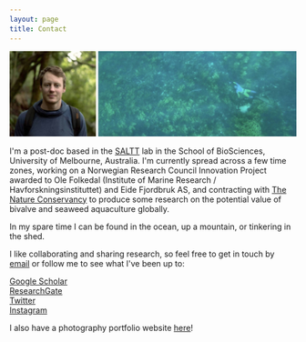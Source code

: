 ```yaml
---
layout: page
title: Contact
---
```

  
![profile](images/greenprofile.jpg)  
  
I'm a post-doc based in the [SALTT](https://blogs.unimelb.edu.au/saltt) lab in the School of BioSciences, University of Melbourne, Australia. I'm currently spread across a few time zones, working on a Norwegian Research Council Innovation Project awarded to Ole Folkedal (Institute of Marine Research / Havforskningsinstituttet) and Eide Fjordbruk AS, and contracting with [The Nature Conservancy](https://www.nature.org/en-us/what-we-do/our-insights/perspectives/how-investors-can-turn-the-tide-on-aquaculture/) to produce some research on the potential value of bivalve and seaweed aquaculture globally.
  
In my spare time I can be found in the ocean, up a mountain, or tinkering in the shed.
  
I like collaborating and sharing research, so feel free to get in touch by [email](luke.barrett@unimelb.edu.au) or follow me to see what I've been up to:  
  
[Google Scholar](https://scholar.google.ca/citations?hl=en&pli=1&user=m2VurpgAAAAJ)  
[ResearchGate](https://www.researchgate.net/profile/Luke_Barrett)  
[Twitter](https://www.twitter.com/LukeBarrettSci)  
[Instagram](https://www.instagram.com/barrettphoto/)  
  
I also have a photography portfolio website [here](https://lukebarrett.com)!  
  
